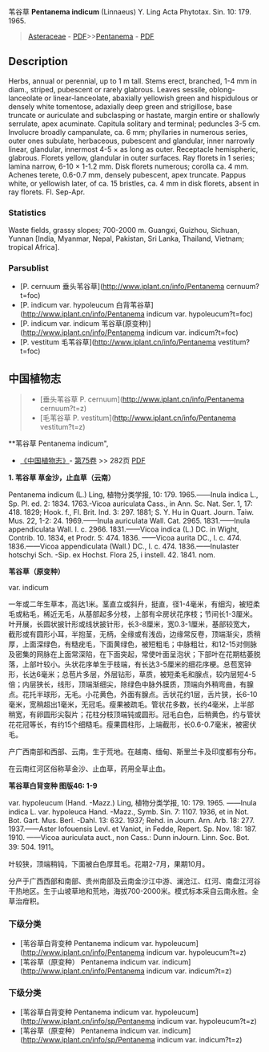 苇谷草 **Pentanema indicum** (Linnaeus) Y. Ling Acta Phytotax. Sin. 10: 179. 1965.

> [Asteraceae](http://www.iplant.cn/info/Asteraceae?t=foc) - [PDF](http://www.iplant.cn/foc/pdf/Asteraceae.pdf)>>[Pentanema](http://www.iplant.cn/info/Pentanema?t=foc) - [PDF](http://www.iplant.cn/foc/pdf/Pentanema.pdf)

## Description

Herbs, annual or perennial, up to 1 m tall. Stems erect, branched, 1-4 mm in diam., striped, pubescent or rarely glabrous. Leaves sessile, oblong-lanceolate or linear-lanceolate, abaxially yellowish green and hispidulous or densely white tomentose, adaxially deep green and strigillose, base truncate or auriculate and subclasping or hastate, margin entire or shallowly serrulate, apex acuminate. Capitula solitary and terminal; peduncles 3-5 cm. Involucre broadly campanulate, ca. 6 mm; phyllaries in numerous series, outer ones subulate, herbaceous, pubescent and glandular, inner narrowly linear, glandular, innermost 4-5 × as long as outer. Receptacle hemispheric, glabrous. Florets yellow, glandular in outer surfaces. Ray florets in 1 series; lamina narrow, 6-10 × 1-1.2 mm. Disk florets numerous; corolla ca. 4 mm. Achenes terete, 0.6-0.7 mm, densely pubescent, apex truncate. Pappus white, or yellowish later, of ca. 15 bristles, ca. 4 mm in disk florets, absent in ray florets. Fl. Sep-Apr.

### Statistics
Waste fields, grassy slopes; 700-2000 m. Guangxi, Guizhou, Sichuan, Yunnan [India, Myanmar, Nepal, Pakistan, Sri Lanka, Thailand, Vietnam; tropical Africa].



### Parsublist

* [P.  cernuum  垂头苇谷草](http://www.iplant.cn/info/Pentanema cernuum?t=foc)
* [P.  indicum var. hypoleucum  白背苇谷草](http://www.iplant.cn/info/Pentanema indicum var. hypoleucum?t=foc)
* [P.  indicum var. indicum  苇谷草(原变种)](http://www.iplant.cn/info/Pentanema indicum var. indicum?t=foc)
* [P.  vestitum  毛苇谷草](http://www.iplant.cn/info/Pentanema vestitum?t=foc)

## 中国植物志

> * [垂头苇谷草  P.  cernuum](http://www.iplant.cn/info/Pentanema cernuum?t=z)
> * [毛苇谷草  P.  vestitum](http://www.iplant.cn/info/Pentanema vestitum?t=z)


**苇谷草 Pentanema indicum",


* [《中国植物志》](http://www.iplant.cn/frps)- [第75卷](http://www.iplant.cn/frps/vol/75) >> 282页 [PDF](http://www.iplant.cn/frps/pdf/75/282.PDF)

**1. 苇谷草 草金沙，止血草（云南）**

Pentanema indicum (L.) Ling, 植物分类学报, 10: 179. 1965.——Inula indica L., Sp. Pl. ed. 2: 1834. 1763.-Vicoa auriculata Cass., in Ann. Sc. Nat. Ser. 1, 17: 418. 1829; Hook. f., Fl. Brit. Ind. 3: 297. 1881; S. Y. Hu in Quart. Journ. Taiw. Mus. 22, 1-2: 24. 1969.——Inula auriculata Wall. Cat. 2965. 1831.——Inula appendiculata Wall. l. c. 2966. 1831.——Vicoa indica (L.) DC. in Wight, Contrib. 10. 1834, et Prodr. 5: 474. 1836. ——Vicoa aurita DC., l. c. 474. 1836.——Vicoa appendiculata (Wall.) DC., l. c. 474. 1836.——Inulaster hotschyi Sch. -Sip. ex Hochst. Flora 25, i instell. 42. 1841. nom.

**苇谷草（原变种）**

var. indicum

一年或二年生草本，高达1米。茎直立或斜升，挺直，径1-4毫米，有细沟，被短柔毛或粘毛，稀近无毛，从基部起多分枝，上部有伞房状花序枝；节间长1-3厘米。叶开展，长圆状披针形或线状披针形，长3-8厘米，宽0.3-1厘米，基部较宽大，截形或有圆形小耳，半抱茎，无柄，全缘或有浅齿，边缘常反卷，顶端渐尖，质稍厚，上面深绿色，有糙疣毛，下面黄绿色，被短粗毛；中脉粗壮，和12-15对侧脉及密集的网脉在上面常深陷，在下面突起，常使叶面呈泡状；下部叶在花期枯萎脱落，上部叶较小。头状花序单生于枝端，有长达3-5厘米的细花序梗。总苞宽钟形，长达6毫米；总苞片多层，外层钻形，草质，被短柔毛和腺点，较内层短4-5倍；内层狭长，线形，顶端渐细尖，除绿色中脉外膜质，顶端向外稍弯曲，有腺点。花托半球形，无毛。小花黄色，外面有腺点。舌状花约1层，舌片狭，长6-10毫米，宽稍超出1毫米，无冠毛。瘦果被疏毛。管状花多数，长约4毫米，上半部稍宽，有卵圆形尖裂片；花柱分枝顶端钝或圆形。冠毛白色，后稍黄色，约与管状花花冠等长，有约15个细糙毛。瘦果圆柱形，上端截形，长0.6-0.7毫米，被密伏毛。

产广西南部和西部、云南。生于荒地。在越南、缅甸、斯里兰卡及印度都有分布。

在云南红河区俗称草金沙、止血草，药用全草止血。

**苇谷草白背变种 图版46: 1-9**

var. hypoleucum (Hand. -Mazz.) Ling, 植物分类学报, 10: 179. 1965. ——Inula indica L. var. hypoleuca Hand. -Mazz., Symb. Sin. 7: 1107. 1936, et in Not. Bot. Gart. Mus. Berl. -Dahl. 13: 632. 1937; Rehd. in Journ. Arn. Arb. 18: 277. 1937.——Aster lofouensis Levl. et Vaniot, in Fedde, Repert. Sp. Nov. 18: 187. 1910. ——Vicoa auriculata auct., non Cass.: Dunn inJourn. Linn. Soc. Bot. 39: 504. 1911。

叶较狭，顶端稍钝，下面被白色厚茸毛。花期2-7月，果期10月。

分产于广西西部和南部、贵州南部及云南金沙江中游、澜沧江、红河、南盘江河谷干热地区。生于山坡草地和荒地，海拔700-2000米。模式标本采自云南永胜。全草治疳积。

### 下级分类
* [苇谷草白背变种  Pentanema indicum var. hypoleucum](http://www.iplant.cn/info/Pentanema indicum var. hypoleucum?t=z)
* [苇谷草（原变种）  Pentanema indicum var. indicum](http://www.iplant.cn/info/Pentanema indicum var. indicum?t=z)

### 下级分类
* [苇谷草白背变种  Pentanema indicum var. hypoleucum](http://www.iplant.cn/info/sp/Pentanema indicum var. hypoleucum?t=z)
* [苇谷草（原变种）  Pentanema indicum var. indicum](http://www.iplant.cn/info/sp/Pentanema indicum var. indicum?t=z)
